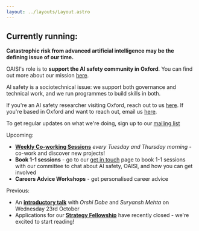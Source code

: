 ```yaml
---
layout: ../layouts/Layout.astro
---
```


## Currently running:

**Catastrophic risk from advanced artificial intelligence may be the defining
issue of our time.**

OAISI's role is to **support the AI safety community in Oxford**. You can find
out more about our mission [here](about).

AI safety is a sociotechnical issue: we support both governance and technical
work, and we run programmes to build skills in both.

If you're an AI safety researcher visiting Oxford, reach out to us
[here](mailto:gracie+visiting@oaisi.org). If you're based in Oxford and want to
reach out, email us [here](mailto:gracie+newmember@oaisi.org).

To get regular updates on what we're doing, sign up to our
[mailing list](http://eepurl.com/i1scNU)

Upcoming:

- [**Weekly Co-working Sessions**](coworking) _every Tuesday and Thursday
  morning_ - co-work and discover new projects!
- **Book 1-1 sessions** - go to our [get in touch](getintouch) page to book 1-1
  sessions with our committee to chat about AI safety, OAISI, and how you can
  get involved
- **Careers Advice Workshops** - get personalised career advice

Previous:

- An [**introductory talk**](introtalks) with _Orshi Dobe_ and _Suryansh Mehta_
  on Wednesday 23rd October
- Applications for our [**Strategy Fellowship**](strategy) have recently
  closed - we're excited to start reading!
